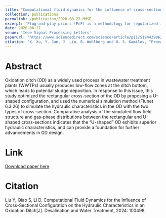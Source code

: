 ```yaml
---
title: "Computational fluid dynamics for the influence of cross-sectional configuration on the hydraulic characteristics in an oxidation ditch"
collection: publications
permalink: /publication/2020-08-27-MMSE
excerpt: 'Plug-and-play priors (PnP) is a methodology for regularized image reconstruction that specifies the prior through an image denoiser. While PnP algorithms are well understood for denoisers performing \emph{maximum a posteriori probability (MAP)} estimation, they have not been analyzed for the \emph{minimum mean squared error (MMSE)} denoisers. This letter addresses this gap by establishing the first theoretical convergence result for the iterative shrinkage/thresholding algorithm (ISTA) variant of PnP for MMSE denoisers. We show that the iterates produced by PnP-ISTA with an MMSE denoiser converge to a stationary point of some global cost function. We validate our analysis on sparse signal recovery in compressive sensing by comparing two types of denoisers, namely the \emph{exact} MMSE denoiser and the \emph{approximate} MMSE denoiser obtained by training a deep neural net.'
date: 2020-08-27
venue: 'Ieee Signal Processing Letters'
paperurl: 'https://www.sciencedirect.com/science/article/pii/S1944398624005320'
citation: 'X. Xu, Y. Sun, J. Liu, B. Wohlberg and U. S. Kamilov, "Provable Convergence of Plug-and-Play Priors With MMSE Denoisers," in IEEE Signal Processing Letters, vol. 27, pp. 1280-1284, 2020, doi: 10.1109/LSP.2020.3006390.'
---
```

# Abstract
Oxidation ditch (OD) as a widely used process in wastewater treatment plants (WWTPs) usually produces low-flow zones at the ditch bottom, which leads to potential sludge deposition. In response to this issue, this study optimized the rectangular cross-section of the OD by proposing a U-shaped configuration, and used the numerical simulation method (Flunet 6.3.26) to simulate the hydraulic characteristics in the OD with the two types of cross-section. Comparative analysis of the simulated flow field structure and gas-phase distributions between the rectangular and U-shaped cross-sections indicates that the “U-shaped” OD exhibits superior hydraulic characteristics, and can provide a foundation for further advancements in OD design.

# Link
[Download paper here](https://www.sciencedirect.com/science/article/pii/S1944398624005320)

# Citation
Liu Y, Qiao S, Li D. Computational Fluid Dynamics for the Influence of Cross-Sectional Configuration on the Hydraulic Characteristics in an Oxidation Ditch[J]. Desalination and Water Treatment, 2024: 100498.
